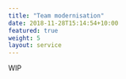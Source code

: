 ```yaml
---
title: "Team modernisation"
date: 2018-11-28T15:14:54+10:00
featured: true
weight: 5
layout: service
---
```


WIP
